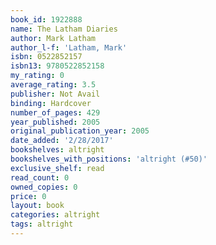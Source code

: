 ```yaml
---
book_id: 1922888
name: The Latham Diaries
author: Mark Latham
author_l-f: 'Latham, Mark'
isbn: 0522852157
isbn13: 9780522852158
my_rating: 0
average_rating: 3.5
publisher: Not Avail
binding: Hardcover
number_of_pages: 429
year_published: 2005
original_publication_year: 2005
date_added: '2/28/2017'
bookshelves: altright
bookshelves_with_positions: 'altright (#50)'
exclusive_shelf: read
read_count: 0
owned_copies: 0
price: 0
layout: book
categories: altright
tags: altright
---
```

